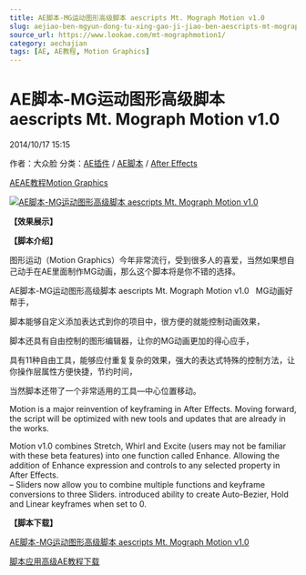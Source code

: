 ```yaml
---
title: AE脚本-MG运动图形高级脚本 aescripts Mt. Mograph Motion v1.0
slug: aejiao-ben-mgyun-dong-tu-xing-gao-ji-jiao-ben-aescripts-mt-mograph-motion-v1-0
source_url: https://www.lookae.com/mt-mographmotion1/
category: aechajian
tags: [AE, AE教程, Motion Graphics]
---
```

# AE脚本-MG运动图形高级脚本 aescripts Mt. Mograph Motion v1.0

2014/10/17 15:15

作者：大众脸
分类：[AE插件](https://www.lookae.com/after-effects/aechajian/) / [AE脚本](https://www.lookae.com/after-effects/aescripts/) / [After Effects](https://www.lookae.com/after-effects/)

[AE](https://www.lookae.com/tag/ae/)[AE教程](https://www.lookae.com/tag/ae%e6%95%99%e7%a8%8b/)[Motion Graphics](https://www.lookae.com/tag/motion-graphics/)

[![AE脚本-MG运动图形高级脚本 aescripts Mt. Mograph Motion v1.0](https://www.lookae.com/wp-content/uploads/2014/10/Mt-Mograph-Motion-1.jpg "AE脚本-MG运动图形高级脚本 aescripts Mt. Mograph Motion v1.0-LookAE.com")](https://www.lookae.com/wp-content/uploads/2014/10/Mt-Mograph-Motion-1.jpg)

**【效果展示】**

**【脚本介绍】**

图形运动（Motion Graphics）今年非常流行，受到很多人的喜爱，当然如果想自己动手在AE里面制作MG动画，那么这个脚本将是你不错的选择。

AE脚本-MG运动图形高级脚本 aescripts Mt. Mograph Motion v1.0   MG动画好帮手，

脚本能够自定义添加表达式到你的项目中，很方便的就能控制动画效果，

脚本还具有自由控制的图形编辑器，让你的MG动画更加的得心应手，

具有11种自由工具，能够应付重复复杂的效果，强大的表达式特殊的控制方法，让你操作层属性方便快捷，节约时间，

当然脚本还带了一个非常适用的工具—中心位置移动。

Motion is a major reinvention of keyframing in After Effects. Moving forward, the script will be optimized with new tools and updates that are already in the works.

Motion v1.0 combines Stretch, Whirl and Excite (users may not be familiar with these beta features) into one function called Enhance. Allowing the addition of Enhance expression and controls to any selected property in After Effects.  
– Sliders now allow you to combine multiple functions and keyframe conversions to three Sliders. introduced ability to create Auto-Bezier, Hold and Linear keyframes when set to 0.

**【脚本下载】**

[AE脚本-MG运动图形高级脚本 aescripts Mt. Mograph Motion v1.0](https://www.400gb.com/file/75937827)

[脚本应用高级AE教程下载](https://www.lookae.com/mtmograph/)
